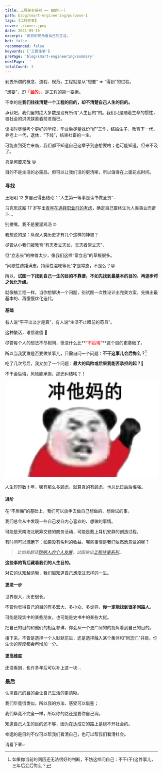 ```yaml
---
title: 工程往事系列 —— 目的(一)
path: blog/smart-engineering/purpose-1
tags: [工程往事]
cover: ./cover.jpeg
date: 2021-09-15
excerpt: '用目的视角看自己的生活。'
hot: false
recommended: false
keywords: ['工程往事']
prePage: 'blog/smart-engineering/summary'
nextPage: ''
totalCount: 3
---
```


剥去所谓的概念、流程、规范，工程就是从“想要” => “得到”的过程。

“想要”，即<font color="red">**「目的」**</font>，是工程的第一要素。

不幸的是**我们往往清楚一个工程的目的，却不清楚自己人生的目的。**

承认吧，我们里的绝大多数是没有所谓“人生目的”的。我们只是随着生命的惯性，被社会的洪流挟裹着前进而已。

读书时尽量考个更好的学校，毕业后尽量找份“好”工作，结婚生子，教育下一代、养老上一代，退休，“下线”，结束社畜的一生。

可能直到死亡来临，我们都不知道自己这辈子到底想要啥；也可能知道，但来不及了。

真是何苦来哉 😔

目的不是生活的必需品，但可以让我们活的更清晰，所以值得在上面花点时间。

### 寻找

王阳明 12 岁自己得出结论：“人生第一等事是读书做圣贤”...

马克思这厮 17 岁写出[青年在选择职业时的考虑](https://www.marxists.org/chinese/marx/marxist.org-chinese-marx-1835-8.htm)，确定自己要终生为人类事业而奋斗...

别撇嘴，我不是要灌鸡汤 🤓

我想说的是：纵观人类历史才有几个这样的神兽？

尽管从小我们被教育“有志者立志长，无志者常立志”，

但“立志长”的神兽太少，像我们这样“常立志”的草根很多。

“间歇性踌躇满志，持续性混吃等死”才是常态，不是么？😁

所以，**试图一下找到自己一生的目的不靠谱，不如先找到最基本的目的、再逐步将之优化升级。**

就像搞工程一样。当你想解决一个问题，别试图一次性设计出完美方案。先搞出最基本的、再慢慢优化迭代。

#### 基础

有人说“平平淡淡才是真”，有人说“生活不止眼前的苟且”。

这种酸话，谁信谁傻 🙅

尽管每个人的想法不尽相同，但没什么比**<font color="red">“不后悔”</font>**这个目的更基础了。

所以当我犹豫是否要做某事儿，只需自问一个问题：**不干这事儿会后悔么？**[^注1]

吃了几次亏后，我又加了一个问题：**最大的风险或后果我能否承担的起？🤣**

不干会后悔，风险能承担，那还纠结啥？！

![](./rush.png)

人生短短数十年，哪有那么多顾虑。就算真的有顾虑，也总比日后后悔强。

#### 进阶

在“不后悔”的基础上，我们可以放手去做自己想做的、想尝试的事。

我们总会从中发现一些自己发自内心喜欢的、想做的事情。

可能是天南海北觥筹交错的商务活动，可能是戴上耳机安静的创造过程。

有时间可以琢磨下：如果没有名利的收益，哪些事情是我们依然愿意做的呢？

> _比如我翻译[聪明人的个人发展](/tags/Personal%20Development%20for%20Smart%20People)、试图输出[工程往事系列](/tags/工程往事)..._

**这些事的背后藏着我们的人生目的。**

对它的认知越清晰，我们越知道自己想度过怎样的一生。

#### 更进一步

世界很大，历史很长。

不管你觉得自己的目的有多宏大、多小众、多诡异，**你一定能找到很多同路人**。

可能是现实中的某些朋友，也可能是史书中的某些大佬。

把自己的目的和他们的相互参详，你会从一个更广阔的的视角看到自己的目的。

接下来，不管是选择一个人默默前进，还是选择融入某个集体和“同志们”并肩，你生命的厚度都会再增加一分。

#### 更高维度

还没看到，也许多年后可以补上这一块...

### 最后

认清自己的目的会让自己生活的更清晰。

我们毕竟很类似，所以我的方法、感受可以借鉴；

我们毕竟不完全一样，所以你的路还是要你自己淌。

知道自己人生的目的还不够，因为在达成它的路上是绕不开社会的。

幸运的是目的不仅可以帮我们看清自己，也可以帮我们看清社会。

请看下章~

[^注1]: 如果你当前的阅历还无法很好的判断，不妨这样问自己：不干(干)这件事儿，三年后会后悔么？
